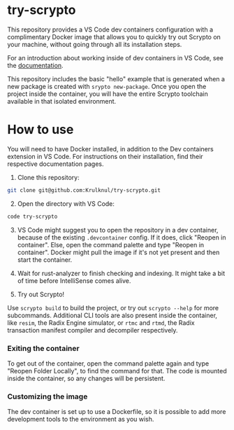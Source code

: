 # try-scrypto

This repository provides a VS Code dev containers configuration with a complimentary Docker image that allows you to quickly try out Scrypto on your machine, without going through all its installation steps.

For an introduction about working inside of dev containers in VS Code, see the [documentation](https://code.visualstudio.com/docs/devcontainers/containers).

This repository includes the basic "hello" example that is generated when a new package is created with `srypto new-package`. Once you open the project inside the container, you will have the entire Scrypto toolchain available in that isolated environment.

# How to use

You will need to have Docker installed, in addition to the Dev containers extension in VS Code. For instructions on their installation, find their respective documentation pages.

1. Clone this repository:

```bash
git clone git@github.com:Krulknul/try-scrypto.git
```

2. Open the directory with VS Code:

```bash
code try-scrypto
```

3. VS Code might suggest you to open the repository in a dev container, because of the existing `.devcontainer` config. If it does, click "Reopen in container". Else, open the command palette and type "Reopen in container". Docker might pull the image if it's not yet present and then start the container.

4. Wait for rust-analyzer to finish checking and indexing. It might take a bit of time before IntelliSense comes alive.

5. Try out Scrypto!

Use `scrypto build` to build the project, or try out `scrypto --help` for more subcommands. Additional CLI tools are also present inside the container, like `resim`, the Radix Engine simulator, or `rtmc` and `rtmd`, the Radix transaction manifest compiler and decompiler respectively.

### Exiting the container

To get out of the container, open the command palette again and type "Reopen Folder Locally", to find the command for that. The code is mounted inside the container, so any changes will be persistent.

### Customizing the image

The dev container is set up to use a Dockerfile, so it is possible to add more development tools to the environment as you wish.
